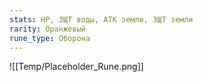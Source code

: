 ```yaml
---
stats: HP, ЗЩТ воды, АТК земли, ЗЩТ земли
rarity: Оранжевый
rune_type: Оборона
---
```

![[Temp/Placeholder_Rune.png]]
